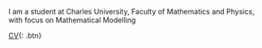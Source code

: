 I am a student at Charles University, Faculty of Mathematics and Physics, with focus on Mathematical Modelling

[CV](../CVHajkova.pdf){: .btn}
